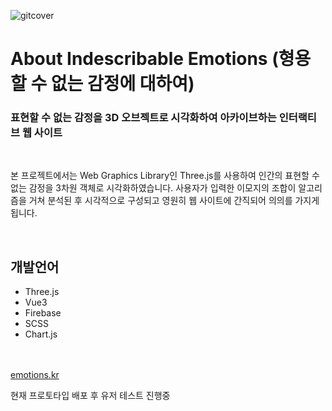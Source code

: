 ![gitcover](https://user-images.githubusercontent.com/84780174/205953120-7775c179-4e31-43fd-83e0-edea5cdd9baf.png)

<h1>About Indescribable Emotions (형용할 수 없는 감정에 대하여)</h1>

<h3>표현할 수 없는 감정을 3D 오브젝트로 시각화하여 아카이브하는 인터랙티브 웹 사이트</h3>
</br>

<p>
본 프로젝트에서는 Web Graphics Library인 Three.js를 사용하여 인간의 표현할 수 없는 감정을 3차원 객체로 시각화하였습니다.
사용자가 입력한 이모지의 조합이 알고리즘을 거쳐 분석된 후 시각적으로 구성되고 영원히 웹 사이트에 간직되어 의의를 가지게 됩니다.
</p>

</br>
<h2>개발언어</h2>
<ul>
<li>Three.js</li>
<li>Vue3</li>
<li>Firebase</li>
<li>SCSS</li>
<li>Chart.js</li>
</ul>
</br>
</br>
<a href="emotions.kr">emotions.kr</a>
<br>
<p>현재 프로토타입 배포 후 유저 테스트 진행중</p>
